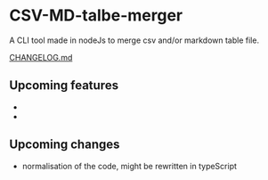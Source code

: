 # CSV-MD-talbe-merger
A CLI tool made in nodeJs to merge csv and/or markdown table file.

[CHANGELOG.md](./CHANGELOG.md)

## Upcoming features
- 
- 

## Upcoming changes
- normalisation of the code, might be rewritten in typeScript